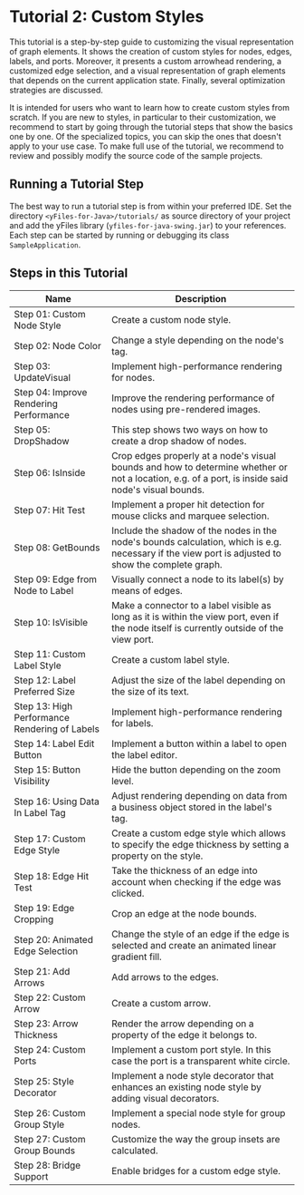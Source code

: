 # Tutorial 2: Custom Styles

This tutorial is a step-by-step guide to customizing the visual representation of graph elements. It shows the creation of custom styles for nodes, edges, labels, and ports. Moreover, it presents a custom arrowhead rendering, a customized edge selection, and a visual representation of graph elements that depends on the current application state. Finally, several optimization strategies are discussed.

It is intended for users who want to learn how to create custom styles from scratch. If you are new to styles, in particular to their customization, we recommend to start by going through the tutorial steps that show the basics one by one. Of the specialized topics, you can skip the ones that doesn't apply to your use case. To make full use of the tutorial, we recommend to review and possibly modify the source code of the sample projects.

## Running a Tutorial Step
The best way to run a tutorial step is from within your preferred IDE. Set the directory `<yFiles-for-Java>/tutorials/` as source directory of your project and add the yFiles library (`yfiles-for-java-swing.jar`) to your references. Each step can be started by running or debugging its class `SampleApplication`.

## Steps in this Tutorial
|Name|	Description|
|----|-------------|
|Step 01: Custom Node Style|	Create a custom node style.|
|Step 02: Node Color|	Change a style depending on the node's tag.|
|Step 03: UpdateVisual|	Implement high-performance rendering for nodes.|
|Step 04: Improve Rendering Performance|	Improve the rendering performance of nodes using pre-rendered images.|
|Step 05: DropShadow|	This step shows two ways on how to create a drop shadow of nodes.|
|Step 06: IsInside|	Crop edges properly at a node's visual bounds and how to determine whether or not a location, e.g. of a port, is inside said node's visual bounds.|
|Step 07: Hit Test|	Implement a proper hit detection for mouse clicks and marquee selection.|
|Step 08: GetBounds|	Include the shadow of the nodes in the node's bounds calculation, which is e.g. necessary if the view port is adjusted to show the complete graph.|
|Step 09: Edge from Node to Label|	Visually connect a node to its label(s) by means of edges.|
|Step 10: IsVisible|	Make a connector to a label visible as long as it is within the view port, even if the node itself is currently outside of the view port.|
|Step 11: Custom Label Style|	Create a custom label style.|
|Step 12: Label Preferred Size|	Adjust the size of the label depending on the size of its text.|
|Step 13: High Performance Rendering of Labels|	Implement high-performance rendering for labels.|
|Step 14: Label Edit Button|	Implement a button within a label to open the label editor.|
|Step 15: Button Visibility|	Hide the button depending on the zoom level.|
|Step 16: Using Data In Label Tag|	Adjust rendering depending on data from a business object stored in the label's tag.|
|Step 17: Custom Edge Style|	Create a custom edge style which allows to specify the edge thickness by setting a property on the style.|
|Step 18: Edge Hit Test|	Take the thickness of an edge into account when checking if the edge was clicked.|
|Step 19: Edge Cropping|	Crop an edge at the node bounds.|
|Step 20: Animated Edge Selection|	Change the style of an edge if the edge is selected and create an animated linear gradient fill.|
|Step 21: Add Arrows|	Add arrows to the edges.|
|Step 22: Custom Arrow|	Create a custom arrow.|
|Step 23: Arrow Thickness|	Render the arrow depending on a property of the edge it belongs to.|
|Step 24: Custom Ports|	Implement a custom port style. In this case the port is a transparent white circle.|
|Step 25: Style Decorator|	Implement a node style decorator that enhances an existing node style by adding visual decorators.|
|Step 26: Custom Group Style|	Implement a special node style for group nodes.|
|Step 27: Custom Group Bounds|	Customize the way the group insets are calculated.|
|Step 28: Bridge Support|	Enable bridges for a custom edge style.|